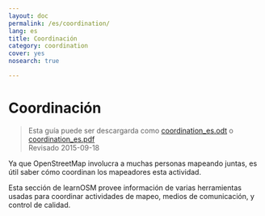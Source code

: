```yaml
---
layout: doc
permalink: /es/coordination/
lang: es
title: Coordinación
category: coordination
cover: yes
nosearch: true

---
```


Coordinación
============

> Esta guía puede ser descargarda como [coordination_es.odt](/files/coordination_es.odt) o [coordination_es.pdf](/files/coordination_es.pdf)  
> Revisado 2015-09-18

Ya que OpenStreetMap involucra a muchas personas mapeando juntas, es 
útil saber cómo coordinan los mapeadores esta actividad.

Esta sección de learnOSM provee información de varias herramientas
usadas para coordinar actividades de mapeo, medios de comunicación,
y control de calidad.